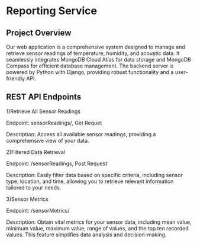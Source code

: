# Reporting Service 
## Project Overview
Our web application is a comprehensive system designed to manage and retrieve sensor readings of temperature, humidity, and acoustic data. It seamlessly integrates MongoDB Cloud Atlas for data storage and MongoDB Compass for efficient database management. The backend server is powered by Python with Django, providing robust functionality and a user-friendly API.
## REST API Endpoints
1)Retrieve All Sensor Readings

Endpoint: sensorReadings/, Get Requet

Description: Access all available sensor readings, providing a comprehensive view of your data.

2)Filtered Data Retrieval

Endpoint: /sensorReadings, Post Request

Description: Easily filter data based on specific criteria, including sensor type, location, and time, allowing you to retrieve relevant information tailored to your needs.

3)Sensor Metrics

Endpoint: /sensorMetrics/

Description: Obtain vital metrics for your sensor data, including mean value, minimum value, maximum value, range of values, and the top ten recorded values. This feature simplifies data analysis and decision-making.

